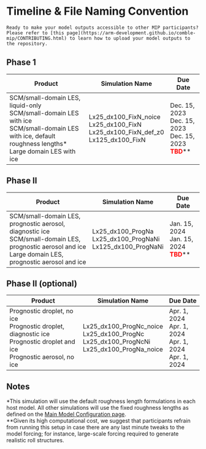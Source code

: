 # Timeline & File Naming Convention

```{attention}
Ready to make your model outputs accessible to other MIP participants? Please refer to [this page](https://arm-development.github.io/comble-mip/CONTRIBUTING.html) to learn how to upload your model outputs to the repository.
```

## Phase 1
| Product                                                                                                                                                      | Simulation Name                                                                        | Due Date                                                                                    |
|--------------------------------------------------------------------------------------------------------------------------------------------------------------|----------------------------------------------------------------------------------------|---------------------------------------------------------------------------------------------|
| SCM/small-domain LES, liquid-only<br>SCM/small-domain LES with ice<br>SCM/small-domain LES with ice, default roughness lengths*<br>Large domain LES with ice | Lx25_dx100_FixN_noice<br>Lx25_dx100_FixN<br>Lx25_dx100_FixN_def_z0<br>Lx125_dx100_FixN | Dec. 15, 2023<br>Dec. 15, 2023<br>Dec. 15, 2023<br><span style="color:red">**TBD**</span>** |

## Phase II
| Product                                                                                                                                                      | Simulation Name                                                  | Due Date                                                                  |
|--------------------------------------------------------------------------------------------------------------------------------------------------------------|------------------------------------------------------------------|---------------------------------------------------------------------------|
| SCM/small-domain LES, prognostic aerosol, diagnostic ice<br>SCM/small-domain LES, prognostic aerosol and ice<br>Large domain LES, prognostic aerosol and ice | Lx25_dx100_ProgNa<br>Lx25_dx100_ProgNaNi<br>Lx125_dx100_ProgNaNi | Jan. 15, 2024<br>Jan. 15, 2024<br><span style="color:red">**TBD**</span>** |

## Phase II (optional)
| Product                                                                                                                      | Simulation Name                                                                                | Due Date                                                     |
|------------------------------------------------------------------------------------------------------------------------------|------------------------------------------------------------------------------------------------|--------------------------------------------------------------|
| Prognostic droplet, no ice<br>Prognostic droplet, diagnostic ice<br>Prognostic droplet and ice<br>Prognostic aerosol, no ice | Lx25_dx100_ProgNc_noice<br>Lx25_dx100_ProgNc<br>Lx25_dx100_ProgNcNi<br>Lx25_dx100_ProgNa_noice | Apr. 1, 2024<br>Apr. 1, 2024<br>Apr. 1, 2024<br>Apr. 1, 2024 |

## Notes
*This simulation will use the default roughness length formulations in each host model. All other simulations will use the fixed roughness lengths as defined on the [Main Model Configuration page](https://arm-development.github.io/comble-mip/main_configuration.html).
<br>
**Given its high computational cost, we suggest that participants refrain from running this setup in case there are any last minute tweaks to the model forcing; for instance, large-scale forcing required to generate realistic roll structures.
